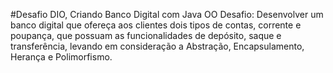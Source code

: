 #Desafio DIO, Criando Banco Digital com Java OO
Desafio: Desenvolver um banco digital que ofereça aos clientes dois tipos de contas, corrente e poupança, que possuam as funcionalidades de depósito, saque e transferência, levando em consideração a Abstração, Encapsulamento, Herança e Polimorfismo.

